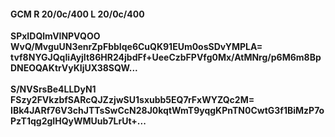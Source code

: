 #### GCM R 20/0c/400 L 20/0c/400
**SPxIDQlmVlNPVQOO**<br/>**WvQ/MvguUN3enrZpFbbIqe6CuQK91EUm0osSDvYMPLA=**<br/>**tvf8NYGJQqIiAyjIt86HR24jbdFf+UeeCzbFPVfg0Mx/AtMNrg/p6M6m8BpDNEOQAKtrVyKIjUX38SQW...**<br/><br/>
**S/NVSrsBe4LLDyN1**<br/>**FSzy2FVkzbfSARcQJZzjwSU1sxubb5EQ7rFxWYZQc2M=**<br/>**IBk4JARf76V3chJTTsSwCcN28J0kqtWmT9yqgKPnTN0CwtG3f1BiMzP7oPzT1qg2gIHQyWMUub7LrUt+...**